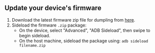 ## Update your device's firmware

1. Download the latest firmware zip file for dumpling from [here](https://sourceforge.net/projects/cheeseburgerdumplings/files/16.0/dumpling/firmware/).
3. Sideload the firmware `.zip` package:
    * On the device, select "Advanced", "ADB Sideload", then swipe to begin sideload.
    * On the host machine, sideload the package using: `adb sideload filename.zip`
